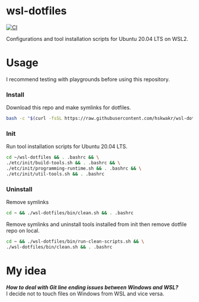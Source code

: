 # wsl-dotfiles
[![CI](https://github.com/hskwakr/wsl-dotfiles/actions/workflows/main.yml/badge.svg)](https://github.com/hskwakr/wsl-dotfiles/actions/workflows/main.yml)

Configurations and tool installation scripts for Ubuntu 20.04 LTS on WSL2.

# Usage
I recommend testing with playgrounds before using this repository.

### Install
Download this repo and make symlinks for dotfiles.
```sh
bash -c "$(curl -fsSL https://raw.githubusercontent.com/hskwakr/wsl-dotfiles/main/bin/install.sh)"
```

### Init
Run tool installation scripts for Ubuntu 20.04 LTS.
```sh
cd ~/wsl-dotfiles && . .bashrc && \
./etc/init/build-tools.sh && . .bashrc && \
./etc/init/programming-runtime.sh && . .bashrc && \
./etc/init/util-tools.sh && . .bashrc
```

### Uninstall
Remove symlinks
```sh
cd ~ && ./wsl-dotfiles/bin/clean.sh && . .bashrc
```

Remove symlinks and uninstall tools installed from init then remove dotfile repo on local. 
```sh
cd ~ && ./wsl-dotfiles/bin/run-clean-scripts.sh && \
./wsl-dotfiles/bin/clean.sh && . .bashrc
```

# My idea
___How to deal with Git line ending issues between Windows and WSL?___  
I decide not to touch files on Windows from WSL and vice versa. 

